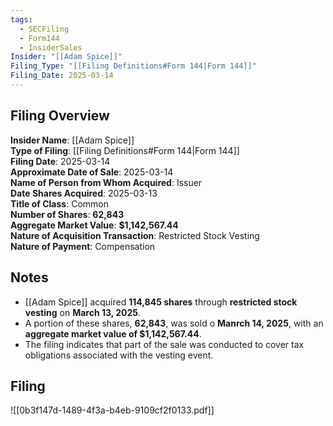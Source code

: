 ```yaml
---
tags:
  - SECFiling
  - Form144
  - InsiderSales
Insider: "[[Adam Spice]]"
Filing_Type: "[[Filing Definitions#Form 144|Form 144]]"
Filing_Date: 2025-03-14
---
```

## Filing Overview

**Insider Name**: [[Adam Spice]]  
**Type of Filing**: [[Filing Definitions#Form 144|Form 144]]  
**Filing Date**: 2025-03-14  
**Approximate Date of Sale**: 2025-03-14  
**Name of Person from Whom Acquired**: Issuer  
**Date Shares Acquired**: 2025-03-13  
**Title of Class**: Common  
**Number of Shares**: **62,843**  
**Aggregate Market Value**: **$1,142,567.44**  
**Nature of Acquisition Transaction**: Restricted Stock Vesting  
**Nature of Payment**: Compensation  


## Notes

- [[Adam Spice]] acquired **114,845 shares** through **restricted stock vesting** on **March 13, 2025**.
- A portion of these shares, **62,843**, was sold o **Manrch 14, 2025**, with an **aggregate market value of $1,142,567.44**.
- The filing indicates that part of the sale was conducted to cover tax obligations associated with the vesting event.


## Filing

![[0b3f147d-1489-4f3a-b4eb-9109cf2f0133.pdf]]
